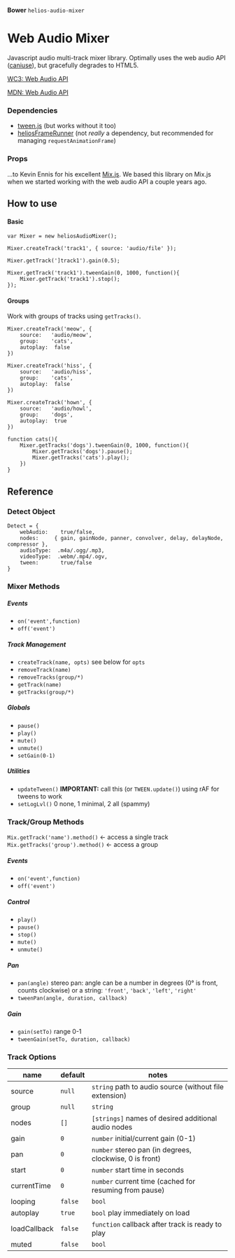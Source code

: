 **Bower** `helios-audio-mixer`

# Web Audio Mixer

Javascript audio multi-track mixer library. Optimally uses the web audio API ([caniuse](http://caniuse.com/audio-api)), but gracefully degrades to HTML5.

[WC3: Web Audio API](http://www.w3.org/TR/webaudio/)

[MDN: Web Audio API](https://developer.mozilla.org/en-US/docs/Web_Audio_API
)

### Dependencies

- [tween.js](https://github.com/sole/tween.js/) (but works without it too)
- [heliosFrameRunner](https://github.com/heliosdesign/helios-frame-runner) (not _really_ a dependency, but recommended for managing `requestAnimationFrame`)

### Props

…to Kevin Ennis for his excellent [Mix.js](https://github.com/kevincennis/Mix.js). We based this library on Mix.js when we started working with the web audio API a couple years ago.

## How to use


#### Basic

```
var Mixer = new heliosAudioMixer();

Mixer.createTrack('track1', { source: 'audio/file' });

Mixer.getTrack(']track1').gain(0.5);

Mixer.getTrack('track1').tweenGain(0, 1000, function(){
	Mixer.getTrack('track1').stop();
});

```


#### Groups

Work with groups of tracks using `getTracks()`.

```
Mixer.createTrack('meow', {
	source:   'audio/meow',
	group:    'cats',
	autoplay:  false
})

Mixer.createTrack('hiss', {
	source:   'audio/hiss',
	group:    'cats',
	autoplay:  false		
})

Mixer.createTrack('hown', {
	source:   'audio/howl',
	group:    'dogs',
	autoplay:  true
})

function cats(){
	Mixer.getTracks('dogs').tweenGain(0, 1000, function(){
		Mixer.getTracks('dogs').pause();
		Mixer.getTracks('cats').play();		
	})
}

```



## Reference

### Detect Object

```
Detect = {
	webAudio:    true/false,
	nodes:     { gain, gainNode, panner, convolver, delay, delayNode, compressor },
	audioType:  .m4a/.ogg/.mp3,
	videoType:  .webm/.mp4/.ogv,
	tween:       true/false		
}
```

### Mixer Methods

##### Events

- `on('event',function)`
- `off('event')`

##### Track Management

- `createTrack(name, opts)` see below for `opts`
- `removeTrack(name)`
- `removeTracks(group/*)`
- `getTrack(name)`
- `getTracks(group/*)`

##### Globals

- `pause()`
- `play()`
- `mute()`
- `unmute()`
- `setGain(0-1)`

##### Utilities

- `updateTween()` **IMPORTANT:** call this (or `TWEEN.update()`) using rAF for tweens to work
- `setLogLvl()` 0 none, 1 minimal, 2 all (spammy)

### Track/Group Methods

`Mix.getTrack('name').method()` ← access a single track
`Mix.getTracks('group').method()` ← access a group

##### Events

- `on('event',function)`
- `off('event')`

##### Control

- `play()`
- `pause()`
- `stop()`
- `mute()`
- `unmute()`

##### Pan

- `pan(angle)` stereo pan: angle can be a number in degrees (0° is front, counts clockwise) or a string: `'front'`, `'back'`, `'left'`, `'right'`
- `tweenPan(angle, duration, callback)`

##### Gain

- `gain(setTo)` range 0-1
- `tweenGain(setTo, duration, callback)`

### Track Options

name | default | notes
---------|---------|---------
source       | `null`     | `string` path to audio source (without file extension)
group        | `null`     | `string`
nodes        | `[]`       | `[strings]` names of desired additional audio nodes
gain         | `0`        | `number` initial/current gain (0-1)
pan          | `0`        | `number` stereo pan (in degrees, clockwise, 0 is front)
start        | `0`        | `number` start time in seconds
currentTime  | `0`        | `number` current time (cached for resuming from pause)
looping      | `false`    | `bool`
autoplay     | `true`     | `bool` play immediately on load
loadCallback | `false`    | `function` callback after track is ready to play
muted        | `false`    | `bool`


